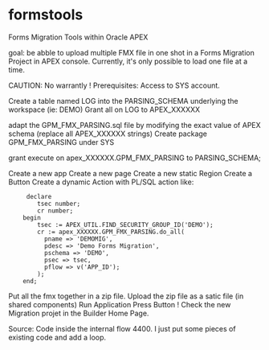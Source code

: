 # formstools
Forms Migration Tools within Oracle APEX

goal: be abble to upload multiple FMX file in one shot in a Forms Migration Project in APEX console.
Currently, it's only possible to load one file at a time.

CAUTION: No warrantly !
Prerequisites: Access to SYS account.

Create a table named LOG into the PARSING_SCHEMA underlying the workspace (ie: DEMO)
Grant all on LOG to APEX_XXXXXX

adapt the GPM_FMX_PARSING.sql file by modifying the exact value of APEX schema (replace all APEX_XXXXXX strings)
Create package GPM_FMX_PARSING under SYS

grant execute on apex_XXXXXX.GPM_FMX_PARSING to PARSING_SCHEMA;

Create a new app
  Create a new page
    Create a new static Region
      Create a Button
        Create a dynamic Action with PL/SQL action like:
        
         declare
            tsec number;
            cr number;
        begin
            tsec := APEX_UTIL.FIND_SECURITY_GROUP_ID('DEMO');
            cr := apex_XXXXXX.GPM_FMX_PARSING.do_all(
              pname => 'DEMOMIG',
              pdesc => 'Demo Forms Migration',
              pschema => 'DEMO',
              psec => tsec,
              pflow => v('APP_ID');
            );
        end;
 
 Put all the fmx together in a zip file.
 Upload the zip file as a satic file (in shared components)
 Run Application
 Press Button !
 Check the new Migration projet in the Builder Home Page.

Source: Code inside the internal flow 4400.
I just put some pieces of existing code and add a loop.
